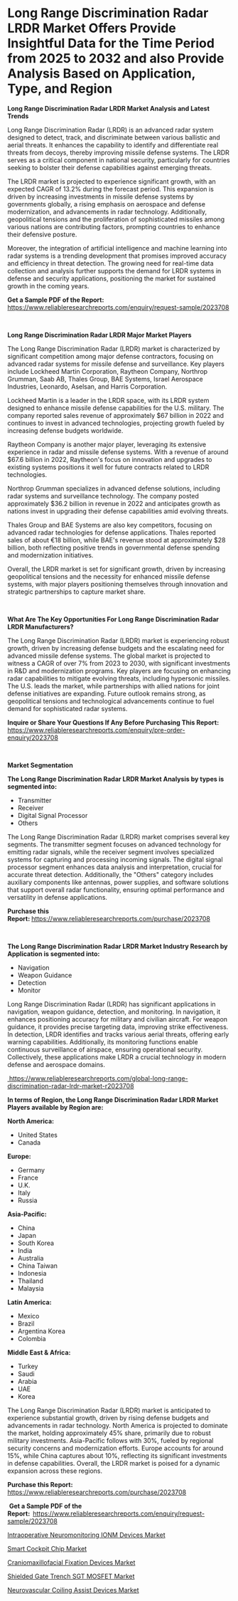 <p><h1>Long Range Discrimination Radar LRDR Market Offers Provide Insightful Data for the Time Period from 2025 to 2032 and also Provide Analysis Based on Application, Type, and Region</h1></p><p><strong>Long Range Discrimination Radar LRDR Market Analysis and Latest Trends</strong></p>
<p><p>Long Range Discrimination Radar (LRDR) is an advanced radar system designed to detect, track, and discriminate between various ballistic and aerial threats. It enhances the capability to identify and differentiate real threats from decoys, thereby improving missile defense systems. The LRDR serves as a critical component in national security, particularly for countries seeking to bolster their defense capabilities against emerging threats.</p><p>The LRDR market is projected to experience significant growth, with an expected CAGR of 13.2% during the forecast period. This expansion is driven by increasing investments in missile defense systems by governments globally, a rising emphasis on aerospace and defense modernization, and advancements in radar technology. Additionally, geopolitical tensions and the proliferation of sophisticated missiles among various nations are contributing factors, prompting countries to enhance their defensive posture. </p><p>Moreover, the integration of artificial intelligence and machine learning into radar systems is a trending development that promises improved accuracy and efficiency in threat detection. The growing need for real-time data collection and analysis further supports the demand for LRDR systems in defense and security applications, positioning the market for sustained growth in the coming years.</p></p>
<p><strong>Get a Sample PDF of the Report:&nbsp;</strong> <a href="https://www.reliableresearchreports.com/enquiry/request-sample/2023708?utm_campaign=118&utm_medium=2&utm_source=Github&utm_content=ia&utm_term=29032025&utm_id=long-range-discrimination-radar-lrdr">https://www.reliableresearchreports.com/enquiry/request-sample/2023708</a></p>
<p>&nbsp;</p>
<p><strong>Long Range Discrimination Radar LRDR Major Market Players</strong></p>
<p><p>The Long Range Discrimination Radar (LRDR) market is characterized by significant competition among major defense contractors, focusing on advanced radar systems for missile defense and surveillance. Key players include Lockheed Martin Corporation, Raytheon Company, Northrop Grumman, Saab AB, Thales Group, BAE Systems, Israel Aerospace Industries, Leonardo, Aselsan, and Harris Corporation.</p><p>Lockheed Martin is a leader in the LRDR space, with its LRDR system designed to enhance missile defense capabilities for the U.S. military. The company reported sales revenue of approximately $67 billion in 2022 and continues to invest in advanced technologies, projecting growth fueled by increasing defense budgets worldwide.</p><p>Raytheon Company is another major player, leveraging its extensive experience in radar and missile defense systems. With a revenue of around $67.6 billion in 2022, Raytheon's focus on innovation and upgrades to existing systems positions it well for future contracts related to LRDR technologies. </p><p>Northrop Grumman specializes in advanced defense solutions, including radar systems and surveillance technology. The company posted approximately $36.2 billion in revenue in 2022 and anticipates growth as nations invest in upgrading their defense capabilities amid evolving threats. </p><p>Thales Group and BAE Systems are also key competitors, focusing on advanced radar technologies for defense applications. Thales reported sales of about €18 billion, while BAE's revenue stood at approximately $28 billion, both reflecting positive trends in governmental defense spending and modernization initiatives.</p><p>Overall, the LRDR market is set for significant growth, driven by increasing geopolitical tensions and the necessity for enhanced missile defense systems, with major players positioning themselves through innovation and strategic partnerships to capture market share.</p></p>
<p>&nbsp;</p>
<p><strong>What Are The Key Opportunities For Long Range Discrimination Radar LRDR Manufacturers?</strong></p>
<p><p>The Long Range Discrimination Radar (LRDR) market is experiencing robust growth, driven by increasing defense budgets and the escalating need for advanced missile defense systems. The global market is projected to witness a CAGR of over 7% from 2023 to 2030, with significant investments in R&D and modernization programs. Key players are focusing on enhancing radar capabilities to mitigate evolving threats, including hypersonic missiles. The U.S. leads the market, while partnerships with allied nations for joint defense initiatives are expanding. Future outlook remains strong, as geopolitical tensions and technological advancements continue to fuel demand for sophisticated radar systems.</p></p>
<p><strong>Inquire or Share Your Questions If Any Before Purchasing This Report:</strong> <a href="https://www.reliableresearchreports.com/enquiry/pre-order-enquiry/2023708?utm_campaign=118&utm_medium=2&utm_source=Github&utm_content=ia&utm_term=29032025&utm_id=long-range-discrimination-radar-lrdr">https://www.reliableresearchreports.com/enquiry/pre-order-enquiry/2023708</a></p>
<p>&nbsp;</p>
<p><strong>Market Segmentation</strong></p>
<p><strong>The Long Range Discrimination Radar LRDR Market Analysis by types is segmented into:</strong></p>
<p><ul><li>Transmitter</li><li>Receiver</li><li>Digital Signal Processor</li><li>Others</li></ul></p>
<p><p>The Long Range Discrimination Radar (LRDR) market comprises several key segments. The transmitter segment focuses on advanced technology for emitting radar signals, while the receiver segment involves specialized systems for capturing and processing incoming signals. The digital signal processor segment enhances data analysis and interpretation, crucial for accurate threat detection. Additionally, the "Others" category includes auxiliary components like antennas, power supplies, and software solutions that support overall radar functionality, ensuring optimal performance and versatility in defense applications.</p></p>
<p><strong>Purchase this Report:&nbsp;</strong><a href="https://www.reliableresearchreports.com/purchase/2023708?utm_campaign=118&utm_medium=2&utm_source=Github&utm_content=ia&utm_term=29032025&utm_id=long-range-discrimination-radar-lrdr">https://www.reliableresearchreports.com/purchase/2023708</a></p>
<p>&nbsp;</p>
<p><strong>The Long Range Discrimination Radar LRDR Market Industry Research by Application is segmented into:</strong></p>
<p><ul><li>Navigation</li><li>Weapon Guidance</li><li>Detection</li><li>Monitor</li></ul></p>
<p><p>Long Range Discrimination Radar (LRDR) has significant applications in navigation, weapon guidance, detection, and monitoring. In navigation, it enhances positioning accuracy for military and civilian aircraft. For weapon guidance, it provides precise targeting data, improving strike effectiveness. In detection, LRDR identifies and tracks various aerial threats, offering early warning capabilities. Additionally, its monitoring functions enable continuous surveillance of airspace, ensuring operational security. Collectively, these applications make LRDR a crucial technology in modern defense and aerospace domains.</p></p>
<p><a href="https://www.reliableresearchreports.com/global-long-range-discrimination-radar-lrdr-market-r2023708?utm_campaign=118&utm_medium=2&utm_source=Github&utm_content=ia&utm_term=29032025&utm_id=long-range-discrimination-radar-lrdr">&nbsp;https://www.reliableresearchreports.com/global-long-range-discrimination-radar-lrdr-market-r2023708</a></p>
<p><strong>In terms of Region, the Long Range Discrimination Radar LRDR Market Players available by Region are:</strong></p>
<p>
    <p> <strong> North America: </strong>
        <ul>
            <li>United States</li>
            <li>Canada</li>
        </ul>
        </p> 
    <p> <strong> Europe: </strong>
        <ul>
            <li>Germany</li>
            <li>France</li>
            <li>U.K.</li>
            <li>Italy</li>
            <li>Russia</li>
        </ul>
        </p> 
    <p> <strong> Asia-Pacific: </strong>
        <ul>
            <li>China</li>
            <li>Japan</li>
            <li>South Korea</li>
            <li>India</li>
            <li>Australia</li>
            <li>China Taiwan</li>
            <li>Indonesia</li>
            <li>Thailand</li>
            <li>Malaysia</li>
        </ul>
        </p> 
    <p> <strong> Latin America: </strong>
        <ul>
            <li>Mexico</li>
            <li>Brazil</li>
            <li>Argentina Korea</li>
            <li>Colombia</li>
        </ul>
        </p> 
    <p> <strong> Middle East & Africa: </strong>
        <ul>
            <li>Turkey</li>
            <li>Saudi</li>
            <li>Arabia</li>
            <li>UAE</li>
            <li>Korea</li>
        </ul>
    </p>
    </p>
<p><p>The Long Range Discrimination Radar (LRDR) market is anticipated to experience substantial growth, driven by rising defense budgets and advancements in radar technology. North America is projected to dominate the market, holding approximately 45% share, primarily due to robust military investments. Asia-Pacific follows with 30%, fueled by regional security concerns and modernization efforts. Europe accounts for around 15%, while China captures about 10%, reflecting its significant investments in defense capabilities. Overall, the LRDR market is poised for a dynamic expansion across these regions.</p></p>
<p><strong>Purchase this Report: </strong><a href="https://www.reliableresearchreports.com/purchase/2023708?utm_campaign=118&utm_medium=2&utm_source=Github&utm_content=ia&utm_term=29032025&utm_id=long-range-discrimination-radar-lrdr">https://www.reliableresearchreports.com/purchase/2023708</a></p>
<p>&nbsp;<strong>Get a Sample PDF of the Report:&nbsp;&nbsp;</strong><a href="https://www.reliableresearchreports.com/enquiry/request-sample/2023708?utm_campaign=118&utm_medium=2&utm_source=Github&utm_content=ia&utm_term=29032025&utm_id=long-range-discrimination-radar-lrdr">https://www.reliableresearchreports.com/enquiry/request-sample/2023708</a></p>
<p><strong></strong></p>
<p><p><a href="https://github.com/baheraennika/Market-Research-Report-List-1/blob/main/intraoperative-neuromonitoring-ionm-devices-market.md?utm_campaign=118&utm_medium=2&utm_source=Github&utm_content=ia&utm_term=29032025&utm_id=long-range-discrimination-radar-lrdr">Intraoperative Neuromonitoring IONM Devices Market</a></p><p><a href="https://github.com/adelanwkadua/Market-Research-Report-List-1/blob/main/smart-cockpit-chip-market.md?utm_campaign=118&utm_medium=2&utm_source=Github&utm_content=ia&utm_term=29032025&utm_id=long-range-discrimination-radar-lrdr">Smart Cockpit Chip Market</a></p><p><a href="https://github.com/elroddrewspm/Market-Research-Report-List-1/blob/main/craniomaxillofacial-fixation-devices-market.md?utm_campaign=118&utm_medium=2&utm_source=Github&utm_content=ia&utm_term=29032025&utm_id=long-range-discrimination-radar-lrdr">Craniomaxillofacial Fixation Devices Market</a></p><p><a href="https://github.com/mokeleveisel/Market-Research-Report-List-1/blob/main/shielded-gate-trench-sgt-mosfet-market.md?utm_campaign=118&utm_medium=2&utm_source=Github&utm_content=ia&utm_term=29032025&utm_id=long-range-discrimination-radar-lrdr">Shielded Gate Trench SGT MOSFET Market</a></p><p><a href="https://github.com/helmeludu/Market-Research-Report-List-1/blob/main/neurovascular-coiling-assist-devices-market.md?utm_campaign=118&utm_medium=2&utm_source=Github&utm_content=ia&utm_term=29032025&utm_id=long-range-discrimination-radar-lrdr">Neurovascular Coiling Assist Devices Market</a></p></p>